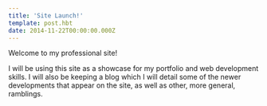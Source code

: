 ```yaml
---
title: 'Site Launch!'
template: post.hbt
date: 2014-11-22T00:00:00.000Z
---
```


Welcome to my professional site!

I will be using this site as a showcase for my portfolio and web development skills. I will also be keeping a blog which I will detail some of the newer developments that appear on the site, as well as other, more general, ramblings.
